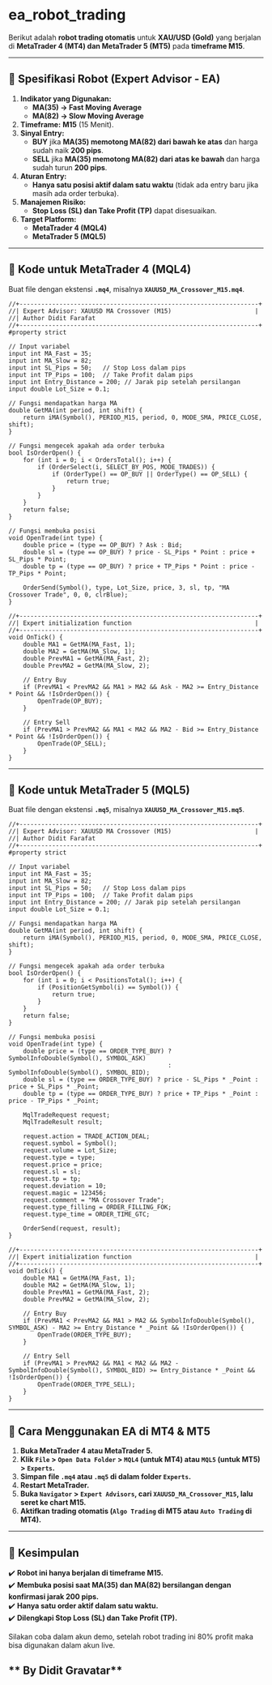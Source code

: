 # ea_robot_trading
Berikut adalah **robot trading otomatis** untuk **XAU/USD (Gold)** yang berjalan di **MetaTrader 4 (MT4) dan MetaTrader 5 (MT5)** pada **timeframe M15**.  

---

## **📌 Spesifikasi Robot (Expert Advisor - EA)**
1. **Indikator yang Digunakan:**  
   - **MA(35) → Fast Moving Average**  
   - **MA(82) → Slow Moving Average**  
2. **Timeframe:** **M15** (15 Menit).  
3. **Sinyal Entry:**  
   - **BUY** jika **MA(35) memotong MA(82) dari bawah ke atas** dan harga sudah naik **200 pips**.  
   - **SELL** jika **MA(35) memotong MA(82) dari atas ke bawah** dan harga sudah turun **200 pips**.  
4. **Aturan Entry:**  
   - **Hanya satu posisi aktif dalam satu waktu** (tidak ada entry baru jika masih ada order terbuka).  
5. **Manajemen Risiko:**  
   - **Stop Loss (SL) dan Take Profit (TP)** dapat disesuaikan.  
6. **Target Platform:**  
   - **MetaTrader 4 (MQL4)**  
   - **MetaTrader 5 (MQL5)**  

---

## **📌 Kode untuk MetaTrader 4 (MQL4)**
Buat file dengan ekstensi **`.mq4`**, misalnya **`XAUUSD_MA_Crossover_M15.mq4`**.

```mql4
//+------------------------------------------------------------------+
//| Expert Advisor: XAUUSD MA Crossover (M15)                       |
//| Author Didit Farafat
//+------------------------------------------------------------------+
#property strict

// Input variabel
input int MA_Fast = 35;
input int MA_Slow = 82;
input int SL_Pips = 50;   // Stop Loss dalam pips
input int TP_Pips = 100;  // Take Profit dalam pips
input int Entry_Distance = 200; // Jarak pip setelah persilangan
input double Lot_Size = 0.1;

// Fungsi mendapatkan harga MA
double GetMA(int period, int shift) {
    return iMA(Symbol(), PERIOD_M15, period, 0, MODE_SMA, PRICE_CLOSE, shift);
}

// Fungsi mengecek apakah ada order terbuka
bool IsOrderOpen() {
    for (int i = 0; i < OrdersTotal(); i++) {
        if (OrderSelect(i, SELECT_BY_POS, MODE_TRADES)) {
            if (OrderType() == OP_BUY || OrderType() == OP_SELL) {
                return true;
            }
        }
    }
    return false;
}

// Fungsi membuka posisi
void OpenTrade(int type) {
    double price = (type == OP_BUY) ? Ask : Bid;
    double sl = (type == OP_BUY) ? price - SL_Pips * Point : price + SL_Pips * Point;
    double tp = (type == OP_BUY) ? price + TP_Pips * Point : price - TP_Pips * Point;

    OrderSend(Symbol(), type, Lot_Size, price, 3, sl, tp, "MA Crossover Trade", 0, 0, clrBlue);
}

//+------------------------------------------------------------------+
//| Expert initialization function                                  |
//+------------------------------------------------------------------+
void OnTick() {
    double MA1 = GetMA(MA_Fast, 1);
    double MA2 = GetMA(MA_Slow, 1);
    double PrevMA1 = GetMA(MA_Fast, 2);
    double PrevMA2 = GetMA(MA_Slow, 2);

    // Entry Buy
    if (PrevMA1 < PrevMA2 && MA1 > MA2 && Ask - MA2 >= Entry_Distance * Point && !IsOrderOpen()) {
        OpenTrade(OP_BUY);
    }

    // Entry Sell
    if (PrevMA1 > PrevMA2 && MA1 < MA2 && MA2 - Bid >= Entry_Distance * Point && !IsOrderOpen()) {
        OpenTrade(OP_SELL);
    }
}
```

---

## **📌 Kode untuk MetaTrader 5 (MQL5)**
Buat file dengan ekstensi **`.mq5`**, misalnya **`XAUUSD_MA_Crossover_M15.mq5`**.

```mql5
//+------------------------------------------------------------------+
//| Expert Advisor: XAUUSD MA Crossover (M15)                       |
//| Author Didit Farafat 
//+------------------------------------------------------------------+
#property strict

// Input variabel
input int MA_Fast = 35;
input int MA_Slow = 82;
input int SL_Pips = 50;   // Stop Loss dalam pips
input int TP_Pips = 100;  // Take Profit dalam pips
input int Entry_Distance = 200; // Jarak pip setelah persilangan
input double Lot_Size = 0.1;

// Fungsi mendapatkan harga MA
double GetMA(int period, int shift) {
    return iMA(Symbol(), PERIOD_M15, period, 0, MODE_SMA, PRICE_CLOSE, shift);
}

// Fungsi mengecek apakah ada order terbuka
bool IsOrderOpen() {
    for (int i = 0; i < PositionsTotal(); i++) {
        if (PositionGetSymbol(i) == Symbol()) {
            return true;
        }
    }
    return false;
}

// Fungsi membuka posisi
void OpenTrade(int type) {
    double price = (type == ORDER_TYPE_BUY) ? SymbolInfoDouble(Symbol(), SYMBOL_ASK) 
                                            : SymbolInfoDouble(Symbol(), SYMBOL_BID);
    double sl = (type == ORDER_TYPE_BUY) ? price - SL_Pips * _Point : price + SL_Pips * _Point;
    double tp = (type == ORDER_TYPE_BUY) ? price + TP_Pips * _Point : price - TP_Pips * _Point;
    
    MqlTradeRequest request;
    MqlTradeResult result;

    request.action = TRADE_ACTION_DEAL;
    request.symbol = Symbol();
    request.volume = Lot_Size;
    request.type = type;
    request.price = price;
    request.sl = sl;
    request.tp = tp;
    request.deviation = 10;
    request.magic = 123456;
    request.comment = "MA Crossover Trade";
    request.type_filling = ORDER_FILLING_FOK;
    request.type_time = ORDER_TIME_GTC;

    OrderSend(request, result);
}

//+------------------------------------------------------------------+
//| Expert initialization function                                  |
//+------------------------------------------------------------------+
void OnTick() {
    double MA1 = GetMA(MA_Fast, 1);
    double MA2 = GetMA(MA_Slow, 1);
    double PrevMA1 = GetMA(MA_Fast, 2);
    double PrevMA2 = GetMA(MA_Slow, 2);

    // Entry Buy
    if (PrevMA1 < PrevMA2 && MA1 > MA2 && SymbolInfoDouble(Symbol(), SYMBOL_ASK) - MA2 >= Entry_Distance * _Point && !IsOrderOpen()) {
        OpenTrade(ORDER_TYPE_BUY);
    }

    // Entry Sell
    if (PrevMA1 > PrevMA2 && MA1 < MA2 && MA2 - SymbolInfoDouble(Symbol(), SYMBOL_BID) >= Entry_Distance * _Point && !IsOrderOpen()) {
        OpenTrade(ORDER_TYPE_SELL);
    }
}
```

---

## **📌 Cara Menggunakan EA di MT4 & MT5**
1. **Buka MetaTrader 4 atau MetaTrader 5.**
2. **Klik `File` > `Open Data Folder` > `MQL4` (untuk MT4) atau `MQL5` (untuk MT5) > `Experts`.**
3. **Simpan file `.mq4` atau `.mq5` di dalam folder `Experts`.**
4. **Restart MetaTrader.**
5. **Buka `Navigator` > `Expert Advisors`, cari `XAUUSD_MA_Crossover_M15`, lalu seret ke chart M15.**
6. **Aktifkan trading otomatis (`Algo Trading` di MT5 atau `Auto Trading` di MT4).**

---

## **📌 Kesimpulan**
✔️ **Robot ini hanya berjalan di timeframe M15.**  
✔️ **Membuka posisi saat MA(35) dan MA(82) bersilangan dengan konfirmasi jarak 200 pips.**  
✔️ **Hanya satu order aktif dalam satu waktu.**  
✔️ **Dilengkapi Stop Loss (SL) dan Take Profit (TP).**  

Silakan coba dalam akun demo, setelah robot trading ini 80% profit maka bisa digunakan dalam akun live.
## ** By Didit Gravatar**
